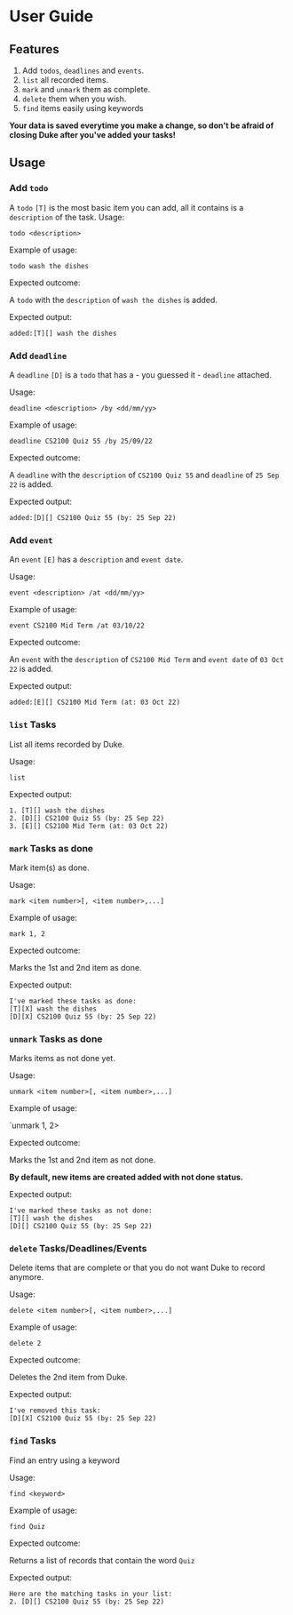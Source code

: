 # User Guide

## Features

1. Add `todos`, `deadlines` and `events`.
2. `list` all recorded items.
3. `mark` and `unmark` them as complete.
4. `delete` them when you wish.
5. `find` items easily using keywords

**Your data is saved everytime you make a change, so don't be afraid of closing Duke after you've added your tasks!**

## Usage

### Add `todo`

A `todo` `[T]` is the most basic item you can add, all it contains is a `description` of the task.
Usage:

`todo <description>`

Example of usage:

`todo wash the dishes`

Expected outcome:

A `todo` with the `description` of `wash the dishes` is added.

Expected output:

```
added:[T][] wash the dishes
```

### Add `deadline`

A `deadline` `[D]` is a `todo` that has a - you guessed it - `deadline` attached.

Usage:

`deadline <description> /by <dd/mm/yy>`

Example of usage:

`deadline CS2100 Quiz 55 /by 25/09/22`

Expected outcome:

A `deadline` with the `description` of `CS2100 Quiz 55` and `deadline` of `25 Sep 22` is added.

Expected output:

```
added:[D][] CS2100 Quiz 55 (by: 25 Sep 22)
```

### Add `event`

An `event` `[E]` has a `description` and `event date`.

Usage:

`event <description> /at <dd/mm/yy>`

Example of usage:

`event CS2100 Mid Term /at 03/10/22`

Expected outcome:

An `event` with the `description` of `CS2100 Mid Term` and `event date` of `03 Oct 22` is added.

Expected output:

```
added:[E][] CS2100 Mid Term (at: 03 Oct 22)
```

### `list` Tasks

List all items recorded by Duke.

Usage:

`list`

Expected output:

```
1. [T][] wash the dishes
2. [D][] CS2100 Quiz 55 (by: 25 Sep 22)
3. [E][] CS2100 Mid Term (at: 03 Oct 22)
```

### `mark` Tasks as done

Mark item(s) as done.

Usage:

`mark <item number>[, <item number>,...]`

Example of usage:

`mark 1, 2`

Expected outcome:

Marks the 1st and 2nd item as done.

Expected output:

```
I've marked these tasks as done:
[T][X] wash the dishes
[D][X] CS2100 Quiz 55 (by: 25 Sep 22)
```

### `unmark` Tasks as done

Marks items as not done yet.

Usage:

`unmark <item number>[, <item number>,...]`

Example of usage:

`unmark 1, 2>

Expected outcome:

Marks the 1st and 2nd item as not done.

**By default, new items are created added with not done status.**

Expected output:

```
I've marked these tasks as not done:
[T][] wash the dishes
[D][] CS2100 Quiz 55 (by: 25 Sep 22)
```

### `delete` Tasks/Deadlines/Events

Delete items that are complete or that you do not want Duke to record anymore.

Usage:

`delete <item number>[, <item number>,...]`

Example of usage:

`delete 2`

Expected outcome:

Deletes the 2nd item from Duke.

Expected output:

```
I've removed this task:
[D][X] CS2100 Quiz 55 (by: 25 Sep 22)
```

### `find` Tasks

Find an entry using a keyword

Usage:

`find <keyword>`

Example of usage:

`find Quiz`

Expected outcome:

Returns a list of records that contain the word `Quiz`

Expected output:

```
Here are the matching tasks in your list:
2. [D][] CS2100 Quiz 55 (by: 25 Sep 22)
```
